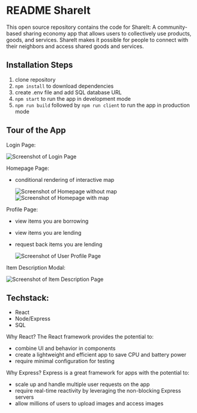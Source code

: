 # README ShareIt

This open source repository contains the code for ShareIt: A community-based sharing economy app that allows users to collectively use products, goods, and services. ShareIt makes it possible for people to connect with their neighbors and access shared goods and services.
## Installation Steps

1. clone repository
2. `npm install` to download dependencies
3. create .env file and add SQL database URL
3. `npm start` to run the app in development mode
4. `npm run build` followed by `npm run client` to run the app in production mode 

## Tour of the App

Login Page: 

  ![Screenshot of Login Page](./Frontend/Images/login_screenshot.png)

Homepage Page: 
- conditional rendering of interactive map

  ![Screenshot of Homepage without map](./Frontend/Images/homepage_screenshot.png)
    ![Screenshot of Homepage with map](./Frontend/Images/homepage_map_screenshot.png)

Profile Page:
- view items you are borrowing
- view items you are lending
- request back items you are lending

  ![Screenshot of User Profile Page](./Frontend/Images/profile_screenshot.png)

Item Description Modal: 

  ![Screenshot of Item Description Page](./Frontend/Images/itempage_screenshot.png)

## Techstack:
- React
- Node/Express
- SQL

Why React? 
The React framework provides the potential to:
- combine UI and behavior in components
- create a lightweight and efficient app to save CPU and battery power
- require minimal configuration for testing

Why Express?
Express is a great framework for apps with the potential to: 
- scale up and handle multiple user requests on the app 
- require real-time reactivity by leveraging the non-blocking Express servers
- allow millions of users to upload images and access images